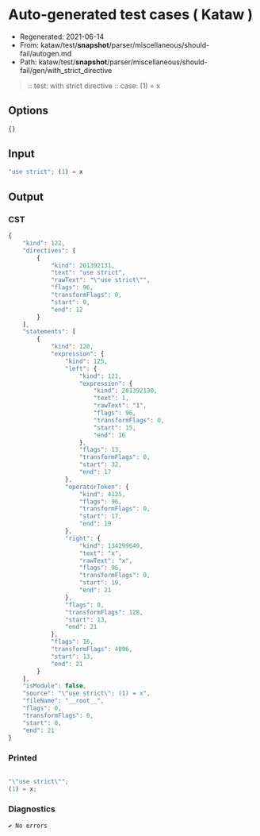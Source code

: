 # Auto-generated test cases ( Kataw )
- Regenerated: 2021-06-14
- From: kataw/test/__snapshot__/parser/miscellaneous/should-fail/autogen.md
- Path: kataw/test/__snapshot__/parser/miscellaneous/should-fail/gen/with_strict_directive
> :: test: with strict directive
> :: case: (1) = x
## Options

`````js
{}
`````
## Input

`````js
"use strict"; (1) = x
`````
## Output

### CST

```javascript
{
    "kind": 122,
    "directives": [
        {
            "kind": 201392131,
            "text": "use strict",
            "rawText": "\"use strict\"",
            "flags": 96,
            "transformFlags": 0,
            "start": 0,
            "end": 12
        }
    ],
    "statements": [
        {
            "kind": 120,
            "expression": {
                "kind": 125,
                "left": {
                    "kind": 121,
                    "expression": {
                        "kind": 201392130,
                        "text": 1,
                        "rawText": "1",
                        "flags": 96,
                        "transformFlags": 0,
                        "start": 15,
                        "end": 16
                    },
                    "flags": 13,
                    "transformFlags": 0,
                    "start": 32,
                    "end": 17
                },
                "operatorToken": {
                    "kind": 4125,
                    "flags": 96,
                    "transformFlags": 0,
                    "start": 17,
                    "end": 19
                },
                "right": {
                    "kind": 134299649,
                    "text": "x",
                    "rawText": "x",
                    "flags": 96,
                    "transformFlags": 0,
                    "start": 19,
                    "end": 21
                },
                "flags": 0,
                "transformFlags": 128,
                "start": 13,
                "end": 21
            },
            "flags": 16,
            "transformFlags": 4096,
            "start": 13,
            "end": 21
        }
    ],
    "isModule": false,
    "source": "\"use strict\"; (1) = x",
    "fileName": "__root__",
    "flags": 0,
    "transformFlags": 0,
    "start": 0,
    "end": 21
}
```

### Printed

```javascript

"\"use strict\"";
(1) = x;
```

### Diagnostics

```javascript
✔ No errors
```

